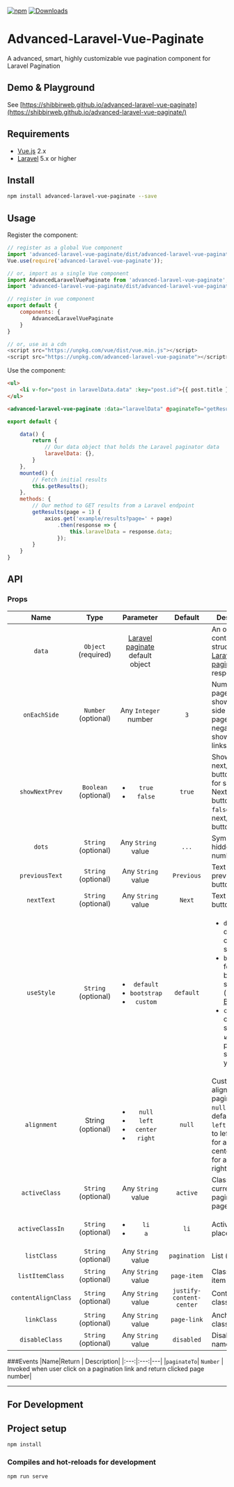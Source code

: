
[![npm](https://img.shields.io/npm/v/advanced-laravel-vue-paginate.svg)](https://www.npmjs.com/package/advanced-laravel-vue-paginate) [![Downloads](https://img.shields.io/npm/dt/advanced-laravel-vue-paginate.svg)](https://www.npmjs.com/package/advanced-laravel-vue-paginate)

# Advanced-Laravel-Vue-Paginate
A advanced, smart, highly customizable vue pagination component for Laravel Pagination


## Demo & Playground
See [https://shibbirweb.github.io/advanced-laravel-vue-paginate](https://shibbirweb.github.io/advanced-laravel-vue-paginate/)


## Requirements

* [Vue.js](https://vuejs.org/) 2.x
* [Laravel](http://laravel.com/docs/) 5.x or higher

## Install

```bash
npm install advanced-laravel-vue-paginate --save
```

## Usage

Register the component:

```javascript
// register as a global Vue component
import 'advanced-laravel-vue-paginate/dist/advanced-laravel-vue-paginate.css'
Vue.use(require('advanced-laravel-vue-paginate'));

// or, import as a single Vue component
import AdvancedLaravelVuePaginate from 'advanced-laravel-vue-paginate';
import 'advanced-laravel-vue-paginate/dist/advanced-laravel-vue-paginate.css'

// register in vue component
export default {
	components: {
		AdvancedLaravelVuePaginate
	}
}

// or, use as a cdn
<script src="https://unpkg.com/vue/dist/vue.min.js"></script>
<script src="https://unpkg.com/advanced-laravel-vue-paginate"></script>

```

Use the component:

```html
<ul>
    <li v-for="post in laravelData.data" :key="post.id">{{ post.title }}</li>
</ul>

<advanced-laravel-vue-paginate :data="laravelData" @paginateTo="getResults"/>
```

```javascript
export default {

	data() {
		return {
			// Our data object that holds the Laravel paginator data
			laravelData: {},
		}
	},
	mounted() {
		// Fetch initial results
		this.getResults();
	},
	methods: {
		// Our method to GET results from a Laravel endpoint
		getResults(page = 1) {
			axios.get('example/results?page=' + page)
				.then(response => {
					this.laravelData = response.data;
				});
		}
	}
}
```


## API

### Props

| Name | Type | Parameter |  Default | Description |
|:---:|:---:|:---:|:---:| --- |
| `data` | `Object` (required) | [Laravel paginate](https://laravel.com/docs/pagination) default object |  | An object containing the structure of a [Laravel paginator](https://laravel.com/docs/pagination) response.|
| `onEachSide` | `Number` (optional) | Any `Integer` number | `3` | Number of page number show each side of current page. Any negative value show all page links. |
| `showNextPrev`  | `Boolean` (optional) | <ul><li>`true`</li><li>`false`</li></ul> | `true` | Show next/previous button. `true` for show Next/Previous button and `false` for hide next/previous button |
| `dots` | `String` (optional) | Any `String ` value | `...` | Symbol for hidden page numbers |
|`previousText` | `String` (optional) | Any `String` value | `Previous` | Text for previous button|
|`nextText` | `String` (optional) | Any `String` value | `Next` | Text for next button|
|`useStyle` | `String` (optional) | <ul><li>`default`</li><li>`bootstrap`</li><li>`custom`</li></ul> | `default` | <ul><li>`default` for default component style.</li><li>`bootstrap` for bootstrap style (required [Bootstrap](https://getbootstrap.com/)).</li><li>`custom` for custom style. Use &#8601; below  props to style as you want.</li></ul>|
|`alignment`| String (optional) | <ul><li>`null`</li><li>`left`</li><li>`center`</li><li>`right`</li></li></ul> | `null` | Custom alignment of pagination. `null` for default style, `left` for align to left, `center` for align to center, `right` for align to right |
| `activeClass` | `String` (optional) | Any `String` value | `active` | Class for current pagination page |
| `activeClassIn` | `String` (optional) | <ul><li>`li`</li><li>`a`</li></ul> | `li` | Active class placement |
|`listClass` | `String` (optional) | Any `String` value | `pagination` | List (`ul`) class|
|`listItemClass` | `String` (optional) | Any `String` value | `page-item` | Class for List item (`li`)|
|`contentAlignClass` | `String` (optional)| Any `String` value | `justify-content-center` | Content align class|
|`linkClass` | `String` (optional) |  Any `String` value | `page-link` | Anchor link (`a`) class|
|`disableClass` | `String` (optional) | Any `String` value | `disabled` | Disable class name|


###Events
|Name|Return | Description|
|:---:|:---:|---|
|`paginateTo`| `Number` | Invoked when user click on a pagination link and return clicked page number|



----
For Development
----
## Project setup
```
npm install
```

### Compiles and hot-reloads for development
```
npm run serve
```
